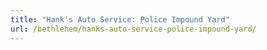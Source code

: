 ```yaml
---
title: "Hank's Auto Service: Police Impound Yard"
url: /bethlehem/hanks-auto-service-police-impound-yard/
---
```

